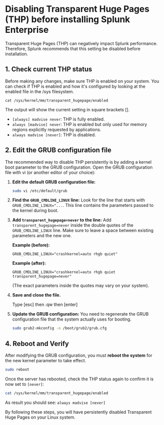 # Disabling Transparent Huge Pages (THP) before installing Splunk Enterprise 

Transparent Huge Pages (THP) can negatively impact Splunk performance. Therefore, Splunk recommends that this setting be disabled before installation.

## 1. Check current THP status

Before making any changes, make sure THP is enabled on your system. You can check if THP is enabled and how it's configured by looking at the enabled file in the /sys filesystem.


```terminal
cat /sys/kernel/mm/transparent_hugepage/enabled
```

The output will show the current setting in square brackets [].

* `[always] madvise never`: THP is fully enabled.
* `always [madvise] never`: THP is enabled but only used for memory regions explicitly requested by applications.
* `always madvise [never]`: THP is disabled.

## 2. Edit the GRUB configuration file

The recommended way to disable THP persistently is by adding a kernel boot parameter to the GRUB configuration. 
Open the GRUB configuration file with vi (or another editor of your choice):


1.  **Edit the default GRUB configuration file:**
    ```bash
    sudo vi /etc/default/grub
    ```

2.  **Find the `GRUB_CMDLINE_LINUX` line:**
    Look for the line that starts with `GRUB_CMDLINE_LINUX="...`. This line contains the parameters passed to the kernel during boot.


3.  **Add `transparent_hugepage=never` to the line:**
    Add `transparent_hugepage=never` inside the double quotes of the `GRUB_CMDLINE_LINUX` line. Make sure to leave a space between existing parameters and the new one.

    **Example (before):**
    ```
    GRUB_CMDLINE_LINUX="crashkernel=auto rhgb quiet"
    ```

    **Example (after):**
    ```
    GRUB_CMDLINE_LINUX="crashkernel=auto rhgb quiet transparent_hugepage=never"
    ```
    (The exact parameters inside the quotes may vary on your system).

4.  **Save and close the file.**

    Type [esc] then :qw then [enter]

5.  **Update the GRUB configuration:**
    You need to regenerate the GRUB configuration file that the system actually uses for booting.
    
    ```bash
    sudo grub2-mkconfig -o /boot/grub2/grub.cfg
    ```
## 4. Reboot and Verify

After modifying the GRUB configuration, you must **reboot the system** for the new kernel parameter to take effect.

```bash
sudo reboot
```

Once the server has rebooted, check the THP status again to confirm it is now set to `[never]`:

```bash
cat /sys/kernel/mm/transparent_hugepage/enabled
```

As result you should see: `always madvise [never]`

By following these steps, you will have persistently disabled Transparent Huge Pages on your Linux system.



